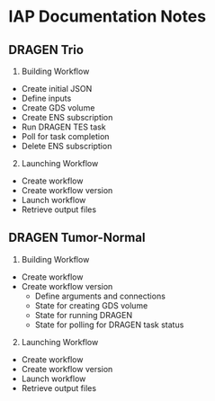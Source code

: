 IAP Documentation Notes
=======================

## DRAGEN Trio

1. Building Workflow
  - Create initial JSON
  - Define inputs
  - Create GDS volume
  - Create ENS subscription
  - Run DRAGEN TES task
  - Poll for task completion
  - Delete ENS subscription

2. Launching Workflow
  - Create workflow
  - Create workflow version
  - Launch workflow
  - Retrieve output files

## DRAGEN Tumor-Normal

1. Building Workflow
  - Create workflow
  - Create workflow version
      - Define arguments and connections
      - State for creating GDS volume
      - State for running DRAGEN
      - State for polling for DRAGEN task status

2. Launching Workflow
  - Create workflow
  - Create workflow version
  - Launch workflow
  - Retrieve output files
